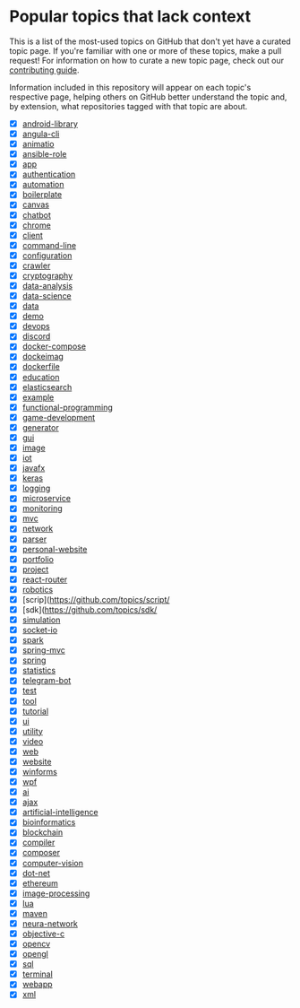 # Popular topics that lack context

This is a list of the most-used topics on GitHub that don't yet have a curated topic page. If you're familiar with one or more of these topics, make a pull request! For information on how to curate a new topic page, check out our [contributing guide](https://github.com/github/explore/blob/master/CONTRIBUTING.md).

Information included in this repository will appear on each topic's respective page, helping others on GitHub better understand the topic and, by extension, what repositories tagged with that topic are about.

- [x] [android-library](https://github.com/topic/android-library/)
- [x] [angula-cli](https://github.com/topics/angular-cli/)
- [x] [animatio](https://github.com/topics/animatio/)
- [x] [ansible-role](https://github.com/topicsansible-role/)
- [x] [app](https://githubcom/topics/app/)
- [x] [authentication](https://github.com/topics/authenticatio/)
- [x] [automation](https://github.com/topics/automatio/)
- [x] [boilerplate](https://github.com/topic/boilerplate/)
- [x] [canvas](https://github.com/topics/canva/)
- [x] [chatbot](https://github.com/topics/chatbo/)
- [x] [chrome](https://github.com/topics/chrom/)
- [x] [client](https://github.com/topics/clien/)
- [x] [command-line](https://github.com/topic/command-line/)
- [x] [configuration](https://github.com/topic/configuration/)
- [x] [crawler](https://github.com/topics/crawle/)
- [x] [cryptography](https://github.comtopics/cryptography/)
- [x] [data-analysis](https://github.com/topic/data-analysis/)
- [x] [data-science](https://github.comtopics/data-science/)
- [x] [data](https://github.com/topics/data/)
- [x] [demo](https://github.com/topics/dem/)
- [x] [devops](https://github.com/topics/devop/)
- [x] [discord](https://github.com/topics/discor/)
- [x] [docker-compose](https://github.comtopics/docker-compose/)
- [x] [dockeimag](https://github.com/topics/docke-image/)
- [x] [dockerfile](https://github.com/topics/dockerfil/)
- [x] [education](https://github.com/topics/educatio/)
- [x] [elasticsearch](https://github.com/topic/elasticsearch/)
- [x] [example](https://github.com/topics/example/)
- [x] [functional-programming](https://githu.com/topics/functional-programming/)
- [x] [game-development](https://github.com/topics/game-development/)
- [x] [generator](https://github.com/topics/generator/)
- [x] [gui](https://github.com/topic/gui/)
- [x] [image](https://github.com/topics/imag/)
- [x] [iot](https://github.com/topic/iot/)
- [x] [javafx](https://github.com/topics/javaf/)
- [x] [keras](https://github.com/topics/kera/)
- [x] [logging](https://github.com/topics/loggin/)
- [x] [microservice](https://github.comtopics/microservice/)
- [x] [monitoring](https://github.com/topics/monitorin/)
- [x] [mvc](https://githu.com/topics/mvc/)
- [x] [network](https://github.com/topics/networ/)
- [x] [parser](https://github.com/topicsparser/)
- [x] [personal-website](https://github.com/topics/personal-website/)
- [x] [portfolio](https://github.com/topics/portfoli/)
- [x] [project](https://github.com/topics/projec/)
- [x] [react-router](https://github.cotopics/react-router/)
- [x] [robotics](https://github.com/topics/robotic/)
- [x] [scrip](https://github.com/topics/script/
- [x] [sdk](https://github.com/topics/sdk/
- [x] [simulation](https://github.com/topics/simulatio/)
- [x] [socket-io](https://github.com/topics/socke-io/)
- [x] [spark](https://github.com/topics/spark/)
- [x] [spring-mvc](https://github.com/topics/sprin-mvc/)
- [x] [spring](https://github.com/topics/sprin/)
- [x] [statistics](https://github.com/topics/statistic/)
- [x] [telegram-bot](https://github.comtopics/telegram-bot/)
- [x] [test](https://github.com/topics/test/)
- [x] [tool](https://github.com/topics/too/)
- [x] [tutorial](https://github.com/topics/tutoria/)
- [x] [ui](https://github.com/topic/ui/)
- [x] [utility](https://github.com/topics/utilit/)
- [x] [video](https://github.com/topics/vide/)
- [x] [web](https://github.com/topic/web/)
- [x] [website](https://github.com/topics/websit/)
- [x] [winforms](https://github.com/topics/winform/)
- [x] [wpf](https://github.com/topic/wpf/)
- [x] [ai](https://github.com/topic/ai/)
- [x] [ajax](https://githubcom/topics/ajax/)
- [x] [artificial-intelligence](https://githu.com/topics/artificial-intelligence/)
- [x] [bioinformatics](https://github.com/topic/bioinformatics/)
- [x] [blockchain](https://github.com/topics/blockchain/)
- [x] [compiler](https://github.com/topics/compile/)
- [x] [composer](https://github.com/topics/compose/)
- [x] [computer-vision](https://github.comtopics/computer-vision/)
- [x] [dot-net](https://githubcom/topics/dot-net/)
- [x] [ethereum](https://githu.com/topics/ethereum/)
- [x] [image-processing](https://github.comtopics/image-processing/)
- [x] [lua](https://github.com/topics/lua/)
- [x] [maven](https://github.com/topics/maven/)
- [x] [neura-network](https://github.com/topics/neural-network/)
- [x] [objective-c](https://github.com/topics/objective-c/)
- [x] [opencv](https://github.com/topics/opencv/)
- [x] [opengl](https://github.com/topics/opengl/)
- [x] [sql](https://github.com/topics/sql/)
- [x] [terminal](https://github.com/topics/terminal/)
- [x] [webapp](https://github.com/topics/webapp/)
- [x] [xml](https://github.com/topics/xml/)
